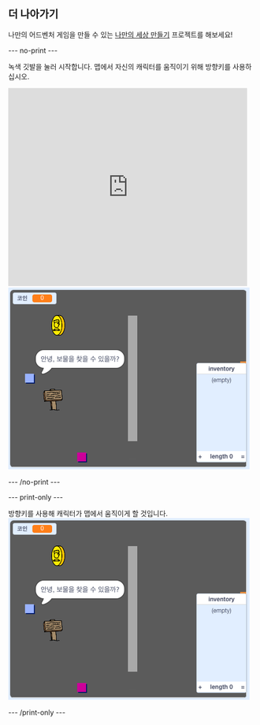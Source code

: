 ## 더 나아가기

나만의 어드벤처 게임을 만들 수 있는 [나만의 세상 만들기](https://projects.raspberrypi.org/en/projects/create-your-own-world?utm_source=pathway&utm_medium=whatnext&utm_campaign=projects) 프로젝트를 해보세요!

\--- no-print \---

녹색 깃발을 눌러 시작합니다. 맵에서 자신의 캐릭터를 움직이기 위해 방향키를 사용하십시오.

<div class="scratch-preview">
  <iframe allowtransparency="true" width="485" height="402" src="https://scratch.mit.edu/projects/embed/258757783/?autostart=false" frameborder="0" scrolling="no"></iframe>
  <img src="images/create-showcase.png">
</div>

\--- /no-print \---

\--- print-only \---

방향키를 사용해 캐릭터가 맵에서 움직이게 할 것입니다. ![showcase.png](images/create-showcase.png)

\--- /print-only \---